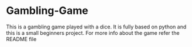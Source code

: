 # Gambling-Game
This is a gambling game played with a dice. It is fully based on python and this is a small beginners project. For more info about the game refer the README file
